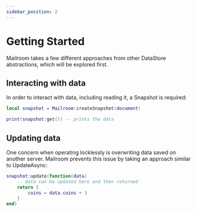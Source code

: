 ```yaml
---
sidebar_position: 2
---
```

# Getting Started
Mailroom takes a few different approaches from other DataStore abstractions, which will be explored first.

## Interacting with data
In order to interact with data, including reading it, a Snapshot is required:
```lua
local snapshot = Mailroom:createSnapshot(document)

print(snapshot:get()) -- prints the data
```

## Updating data
One concern when operating locklessly is overwriting data saved on another server. Mailroom prevents this issue by taking an approach similar to UpdateAsync:
```lua
snapshot:update(function(data)
    -- data can be updated here and then returned
    return {
        coins = data.coins + 3
    }
end)
```
